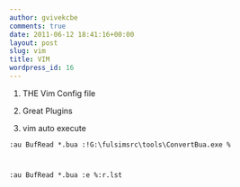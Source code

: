 ```yaml
---
author: gvivekcbe
comments: true
date: 2011-06-12 18:41:16+00:00
layout: post
slug: vim
title: VIM
wordpress_id: 16
---
```



	
  1. THE Vim Config file

	
  2. Great Plugins

	
  3. vim auto execute




<code>:au BufRead *.bua :!G:\fulsimsrc\tools\ConvertBua.exe %

:au BufRead *.bua :e %:r.lst

</code>


